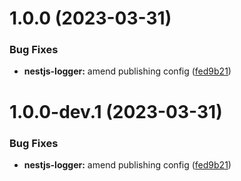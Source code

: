 # 1.0.0 (2023-03-31)


### Bug Fixes

* **nestjs-logger:** amend publishing config ([fed9b21](https://github.com/tsangste/nx-package-test/commit/fed9b21aa45abce5231978c148d5969c178bb223))

# 1.0.0-dev.1 (2023-03-31)


### Bug Fixes

* **nestjs-logger:** amend publishing config ([fed9b21](https://github.com/tsangste/nx-package-test/commit/fed9b21aa45abce5231978c148d5969c178bb223))
